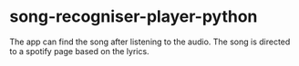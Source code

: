 # song-recogniser-player-python
The app can find the song after listening to the audio. The song is directed to a spotify page based on the lyrics. 
